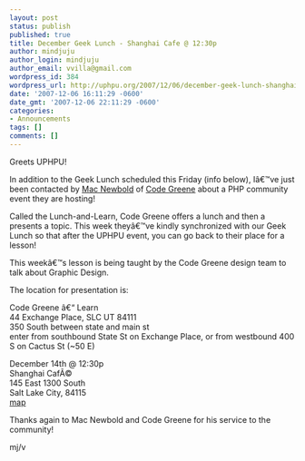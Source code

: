 ```yaml
---
layout: post
status: publish
published: true
title: December Geek Lunch - Shanghai Cafe @ 12:30p
author: mindjuju
author_login: mindjuju
author_email: vvilla@gmail.com
wordpress_id: 384
wordpress_url: http://uphpu.org/2007/12/06/december-geek-lunch-shanghai-cafe-1230p/
date: '2007-12-06 16:11:29 -0600'
date_gmt: '2007-12-06 22:11:29 -0600'
categories:
- Announcements
tags: []
comments: []
---
```

<p>Greets UPHPU!</p>
<p>In addition to the Geek Lunch scheduled this Friday (info below), Iâ€™ve just been contacted by <a href="http://macnewbold.com/">Mac Newbold</a> of <a href="http://codegreene.com">Code Greene</a> about a PHP community event they are hosting!</p>
<p>Called the Lunch-and-Learn, Code Greene offers a lunch and then a presents a topic.  This week theyâ€™ve kindly synchronized with our Geek Lunch so that after the UPHPU event, you can go back to their place for a lesson!</p>
<p>This weekâ€™s lesson is being taught by the Code Greene design team to talk about Graphic Design.</p>
<p>The location for presentation is:</p>
<p>Code Greene â€“ Learn<br />
44 Exchange Place, SLC UT 84111<br />
350 South between state and main st<br />
enter from southbound State St on Exchange Place, or from westbound 400 S on Cactus St (~50 E)</p>
<p>December 14th @ 12:30p<br />
Shanghai CafÃ©<br />
145 East 1300 South<br />
Salt Lake City, 84115<br />
<a href="http://maps.google.com/maps?f=q&hl=en&geocode=&time=&date=&ttype=&q=145+E+1300+S+Salt+Lake+City,+UT+84115&sll=37.0625,-95.677068&sspn=67.334709,87.890625&ie=UTF8&om=1&ll=40.741632,-111.886868&spn=0.027898,0.042658&z=15&iwloc=addr">map</a></p>
<p>Thanks again to Mac Newbold and Code Greene for his service to the community!</p>
<p>mj/v</p>
